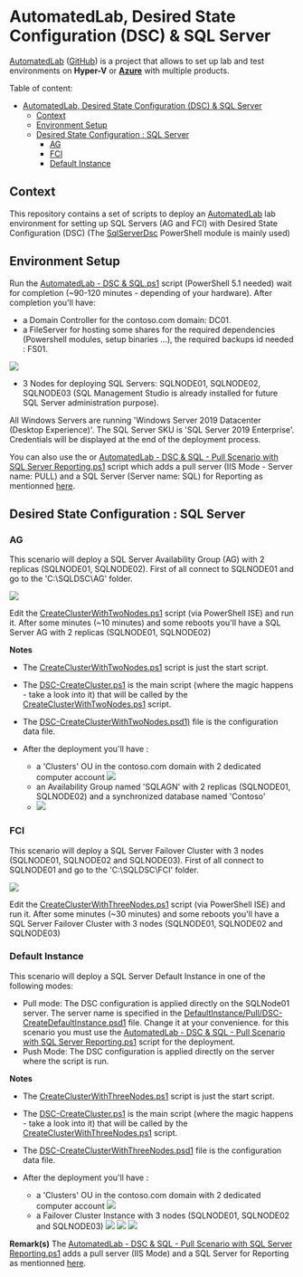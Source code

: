 # AutomatedLab, Desired State Configuration (DSC) & SQL Server

[AutomatedLab](https://automatedlab.org) ([GitHub](https://github.com/AutomatedLab/AutomatedLab)) is a project that allows to set up lab and test environments on **Hyper-V** or **[Azure](https://portal.azure.com/)** with multiple products.

Table of content:

- [AutomatedLab, Desired State Configuration (DSC) \& SQL Server](#automatedlab-desired-state-configuration-dsc--sql-server)
  - [Context](#context)
  - [Environment Setup](#environment-setup)
  - [Desired State Configuration : SQL Server](#desired-state-configuration--sql-server)
    - [AG](#ag)
    - [FCI](#fci)
    - [Default Instance](#default-instance)

## Context

This repository contains a set of scripts to deploy an [AutomatedLab](https://automatedlab.org) lab environment for setting up SQL Servers (AG and FCI) with Desired State Configuration (DSC) (The [SqlServerDsc](https://github.com/dsccommunity/SqlServerDsc) PowerShell module is mainly used)

## Environment Setup

Run the [AutomatedLab - DSC & SQL.ps1](AutomatedLab%20-%20DSC%20&%20SQL.ps1) script (PowerShell 5.1 needed) wait for completion (~90-120 minutes - depending of your hardware).
After completion you'll have:

- a Domain Controller for the contoso.com domain: DC01.
- a FileServer for hosting some shares for the required dependencies (Powershell modules, setup binaries ...), the required backups id needed : FS01.

![](docs/fs01.jpg)

- 3 Nodes for deploying SQL Servers: SQLNODE01, SQLNODE02, SQLNODE03 (SQL Management Studio is already installed for future SQL Server administration purpose).

All Windows Servers are running 'Windows Server 2019 Datacenter (Desktop Experience)'. The SQL Server SKU is 'SQL Server 2019 Enterprise'. Credentials will be displayed at the end of the deployment process.

You can also use the or [AutomatedLab - DSC & SQL - Pull Scenario with SQL Server Reporting.ps1](<AutomatedLab - DSC & SQL - Pull Scenario with SQL Server Reporting.ps1>) script which adds a pull server (IIS Mode - Server name: PULL) and a SQL Server (Server name: SQL) for Reporting as mentionned [here](https://techcommunity.microsoft.com/t5/core-infrastructure-and-security/configuring-a-powershell-dsc-web-pull-server-to-use-sql-database/ba-p/259626).  

## Desired State Configuration : SQL Server

### AG

This scenario will deploy a SQL Server Availability Group (AG) with 2 replicas (SQLNODE01, SQLNODE02). First of all connect to SQLNODE01 and go to the 'C:\SQLDSC\AG' folder.

![](docs/ag.jpg)

Edit the [CreateClusterWithTwoNodes.ps1](SQLServer2019/AG/CreateClusterWithTwoNodes.ps1) script (via PowerShell ISE) and run it. After some minutes (~10 minutes) and some reboots you'll have a SQL Server AG with 2 replicas (SQLNODE01, SQLNODE02)

**Notes**

- The [CreateClusterWithTwoNodes.ps1](SQLServer2019/AG/CreateClusterWithTwoNodes.ps1) script is just the start script.
- The [DSC-CreateCluster.ps1](SQLServer2019/AG/DSC-CreateCluster.ps1) is the main script (where the magic happens - take a look into it) that will be called by the [CreateClusterWithTwoNodes.ps1](SQLServer2019/AG/CreateClusterWithTwoNodes.ps1) script.
- The [DSC-CreateClusterWithTwoNodes.psd1)](SQLServer2019/AG/DSC-CreateClusterWithTwoNodes.psd1) file is the configuration data file.
- After the deployment you'll have :
  
  - a 'Clusters' OU in the contoso.com domain with 2 dedicated computer account
  ![](docs/clustersouag.jpg)
  - an Availability Group named 'SQLAGN' with 2 replicas (SQLNODE01, SQLNODE02) and a synchronized database named 'Contoso'
  - ![](docs/sqlagn.jpg)
  
### FCI

This scenario will deploy a SQL Server Failover Cluster with 3 nodes (SQLNODE01, SQLNODE02 and SQLNODE03). First of all connect to SQLNODE01 and go to the 'C:\SQLDSC\FCI' folder.

![](docs/fci.jpg)

Edit the [CreateClusterWithThreeNodes.ps1](SQLServer2019/FCI/CreateClusterWithThreeNodes.ps1) script (via PowerShell ISE) and run it. After some minutes (~30 minutes) and some reboots you'll have a SQL Server Failover Cluster with 3 nodes (SQLNODE01, SQLNODE02 and SQLNODE03)

### Default Instance

This scenario will deploy a SQL Server Default Instance in one of the following modes:

- Pull mode: The DSC configuration is applied directly on the SQLNode01 server. The server name is specified in the [DefaultInstance/Pull/DSC-CreateDefaultInstance.psd1](SQLServer2019/DefaultInstance/Pull/DSC-CreateDefaultInstance.psd1) file. Change it at your convenience. for this scenario you must use the [AutomatedLab - DSC & SQL - Pull Scenario with SQL Server Reporting.ps1](<AutomatedLab - DSC & SQL - Pull Scenario with SQL Server Reporting.ps1>) script for the deployment.
- Push Mode: The DSC configuration is applied directly on the server where the script is run.


**Notes**

- The [CreateClusterWithThreeNodes.ps1](SQLServer2019/FCI/CreateClusterWithThreeNodes.ps1) script is just the start script.
- The [DSC-CreateCluster.ps1](SQLServer2019/FCI/DSC-CreateCluster.ps1) is the main script (where the magic happens - take a look into it) that will be called by the [CreateClusterWithThreeNodes.ps1](SQLServer2019/FCI/CreateClusterWithThreeNodes.ps1) script.
- The [DSC-CreateClusterWithThreeNodes.psd1](SQLServer2019/FCI/DSC-CreateClusterWithThreeNodes.psd1) file is the configuration data file.
- After the deployment you'll have :
  
  - a 'Clusters' OU in the contoso.com domain with 2 dedicated computer account
  ![](docs/clustersoufci.jpg)
  - a Failover Cluster Instance with 3 nodes (SQLNODE01, SQLNODE02 and SQLNODE03)
 ![](docs/cluadmin_1.jpg)
 ![](docs/cluadmin_2.jpg)
 ![](docs/sqlfci.jpg)

**Remark(s)**
The [AutomatedLab - DSC & SQL - Pull Scenario with SQL Server Reporting.ps1](AutomatedLab%20-%20DSC%20&%20SQL%20-%20Pull%20Scenario%20with%20SQL%20Server%20Reporting.ps1) adds a pull server (IIS Mode) and a SQL Server for Reporting as mentionned [here](https://techcommunity.microsoft.com/t5/core-infrastructure-and-security/configuring-a-powershell-dsc-web-pull-server-to-use-sql-database/ba-p/259626).
